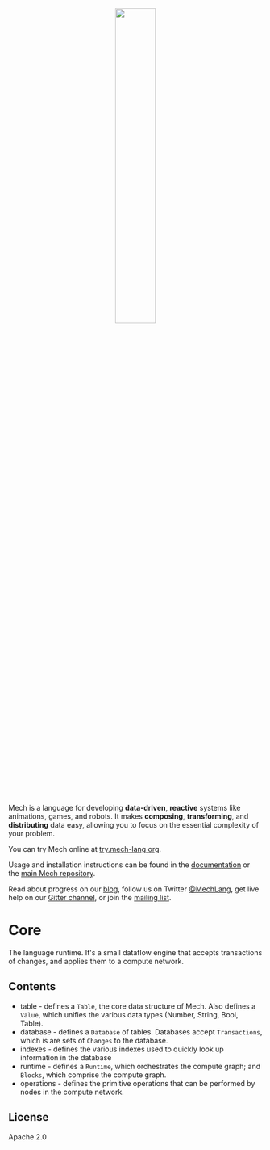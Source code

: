 <center><img width="40%" height="40%" src="https://mech-lang.org/img/logo.png"></center>

Mech is a language for developing **data-driven**, **reactive** systems like animations, games, and robots. It makes **composing**, **transforming**, and **distributing** data easy, allowing you to focus on the essential complexity of your problem. 

You can try Mech online at [try.mech-lang.org](https://try.mech-lang.org).

Usage and installation instructions can be found in the [documentation](https://mech-lang.org/page/learn/) or the [main Mech repository](https://github.com/mech-lang/mech).

Read about progress on our [blog](https://mech-lang.org/blog/), follow us on Twitter [@MechLang](https://twitter.com/MechLang), get live help on our [Gitter channel](https://gitter.im/mech-lang/community), or join the [mailing list](https://groups.google.com/forum/#!forum/mechtalk).

# Core

The language runtime. It's a small dataflow engine that accepts transactions of changes, and applies them to a compute network.  

## Contents

- table - defines a `Table`, the core data structure of Mech. Also defines a `Value`, which unifies the various data types (Number, String, Bool, Table).
- database - defines a `Database` of tables. Databases accept `Transactions`, which is are sets of `Changes` to the database.
- indexes - defines the various indexes used to quickly look up information in the database
- runtime - defines a `Runtime`, which orchestrates the compute graph; and `Blocks`, which comprise the compute graph.
- operations - defines the primitive operations that can be performed by nodes in the compute network.

## License

Apache 2.0
